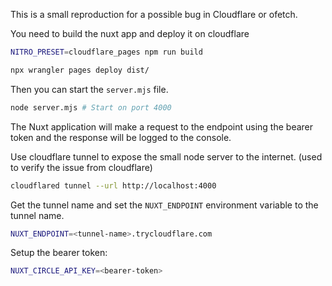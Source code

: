 This is a small reproduction for a possible bug in Cloudflare or ofetch.

You need to build the nuxt app and deploy it on cloudflare

```bash
NITRO_PRESET=cloudflare_pages npm run build
```

```bash
npx wrangler pages deploy dist/
```

Then you can start the `server.mjs` file.

```bash
node server.mjs # Start on port 4000
```

The Nuxt application will make a request to the endpoint using the bearer token and the response will be logged to the console.

Use cloudflare tunnel to expose the small node server to the internet. (used to verify the issue from cloudflare)

```bash
cloudflared tunnel --url http://localhost:4000
```

Get the tunnel name and set the `NUXT_ENDPOINT` environment variable to the tunnel name.

```bash
NUXT_ENDPOINT=<tunnel-name>.trycloudflare.com
```

Setup the bearer token:

```bash
NUXT_CIRCLE_API_KEY=<bearer-token>
```
